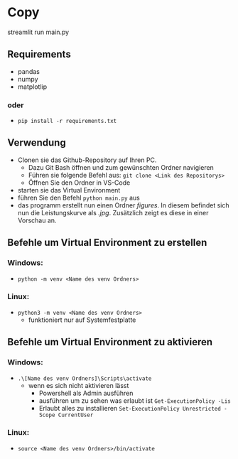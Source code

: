 # Copy

streamlit run main.py


## Requirements
- pandas
- numpy
- matplotlip
### oder
- `pip install -r requirements.txt`

## Verwendung

- Clonen sie das Github-Repository auf Ihren PC.
    - Dazu Git Bash öffnen und zum gewünschten Ordner navigieren
    - Führen sie folgende Befehl aus: `git clone <Link des Repositorys>` 
    - Öffnen Sie den Ordner in VS-Code
- starten sie das Virtual Environment
- führen Sie den Befehl `python main.py` aus
- das programm erstellt nun einen Ordner *figures*. In diesem befindet sich nun die Leistungskurve als *.jpg*. Zusätzlich zeigt es diese in einer Vorschau an.

## Befehle um Virtual Environment zu erstellen
### Windows:
- `python -m venv <Name des venv Ordners>`
### Linux: 
- `python3 -m venv <Name des venv Ordners>`
    - funktioniert nur auf Systemfestplatte
    
## Befehle um Virtual Environment zu aktivieren
### Windows:
- `.\[Name des venv Ordners]\Scripts\activate`
    - wenn es sich nicht aktivieren lässt
        - Powershell als Admin ausführen
        - ausführen um zu sehen was erlaubt ist `Get-ExecutionPolicy -Lis`    
        - Erlaubt alles zu installieren `Set-ExecutionPolicy Unrestricted -Scope CurrentUser`
### Linux:
- `source <Name des venv Ordners>/bin/activate`
